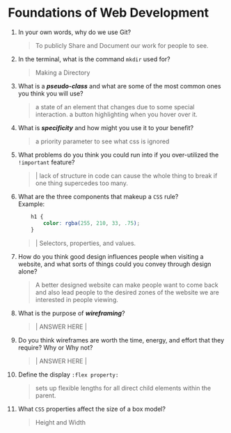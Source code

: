 # Foundations of Web Development
01. In your own words, why do we use Git?
    > To publicly Share and Document our work for people to see.

02. In the terminal, what is the command `mkdir` used for?
    > Making a Directory

03. What is a ***pseudo-class*** and what are some of the most common ones you think you will use?
    > a state of an element that changes due to some special interaction. a button highlighting when you hover over it.

04. What is ***specificity*** and how might you use it to your benefit?
    > a priority parameter to see what css is ignored

05. What problems do you think you could run into if you over-utilized the `!important` feature?
    > | lack of structure in code can cause the whole thing to break if one thing supercedes too many.

06. What are the three components that makeup a `CSS` rule? <br> Example:

    ```css
        h1 {
            color: rgba(255, 210, 33, .75);
        }
    ```

    > | Selectors, properties, and values.

07. How do you think good design influences people when visiting a website, and what sorts of things could you convey through design alone?
    > A better designed website can make people want to come back and also lead people to the desired zones of the website we are interested in people viewing.

08. What is the purpose of ***wireframing***?
    > | ANSWER HERE |

09. Do you think wireframes are worth the time, energy, and effort that they require? Why or Why not?
    > | ANSWER HERE |

10. Define the display `:flex property:`
    > sets up flexible lengths for all direct child elements within the parent.

11. What `CSS` properties affect the size of a box model?
    > Height and Width

